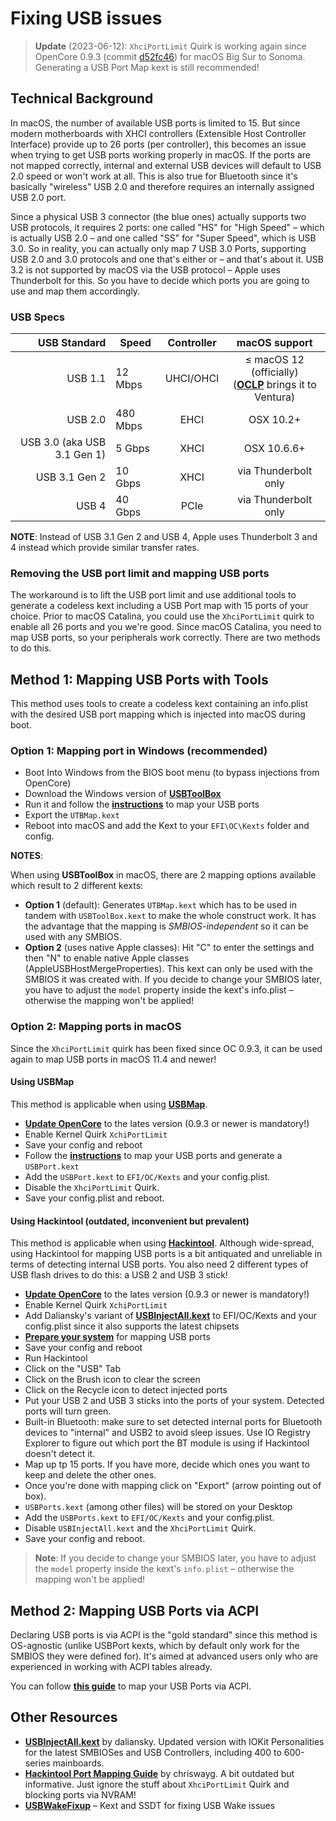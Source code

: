 # Fixing USB issues

> **Update** (2023-06-12): `XhciPortLimit` Quirk is working again since OpenCore 0.9.3 (commit [d52fc46](https://github.com/acidanthera/OpenCorePkg/commit/d52fc46ba650ce1afe00c354331a0657a533ef18)) for macOS Big Sur to Sonoma. Generating a USB Port Map kext is still recommended!

## Technical Background

In macOS, the number of available USB ports is limited to 15. But since modern motherboards with XHCI controllers (Extensible Host Controller Interface) provide up to 26 ports (per controller), this becomes an issue when trying to get USB ports working properly in macOS. If the ports are not mapped correctly, internal and external USB devices will default to USB 2.0 speed or won't work at all. This is also true for Bluetooth since it's basically "wireless" USB 2.0 and therefore requires an internally assigned USB 2.0 port.

Since a physical USB 3 connector (the blue ones) actually supports two USB protocols, it requires 2 ports: one called "HS" for "High Speed" – which is actually USB 2.0 – and one called "SS" for "Super Speed", which is USB 3.0. So in reality, you can actually only map 7 USB 3.0 Ports, supporting USB 2.0 and 3.0 protocols and one that's either or – and that's about it. USB 3.2 is not supported by macOS via the USB protocol – Apple uses Thunderbolt for this. So you have to decide which ports you are going to use and map them accordingly.

### USB Specs

USB Standard | Speed | Controller | macOS support 
------------:|-------|:----------:|:---------------:
USB 1.1      | 12 Mbps | UHCI/OHCI |  ≤ macOS 12 (officially)</br>([**OCLP**](https://github.com/dortania/OpenCore-Legacy-Patcher/releases/tag/0.6.1) brings it to Ventura)
USB 2.0      | 480 Mbps |EHCI | OSX 10.2+ 
USB 3.0 (aka USB 3.1 Gen 1)| 5 Gbps | XHCI | OSX 10.6.6+
USB 3.1 Gen 2| 10 Gbps | XHCI | via Thunderbolt only
USB 4        | 40 Gbps | PCIe | via Thunderbolt only

**NOTE**: Instead of USB 3.1 Gen 2 and USB 4, Apple uses Thunderbolt 3 and 4 instead which provide similar transfer rates.

### Removing the USB port limit and mapping USB ports

The workaround is to lift the USB port limit and use additional tools to generate a codeless kext including a USB Port map with 15 ports of your choice. Prior to macOS Catalina, you could use the `XhciPortLimit` quirk to enable all 26 ports and you we're good. Since macOS Catalina, you need to map USB ports, so your peripherals work correctly. There are two methods to do this.

## Method 1: Mapping USB Ports with Tools
This method uses tools to create a codeless kext containing an info.plist with the desired USB port mapping which is injected into macOS during boot.

### Option 1: Mapping port in Windows (recommended)
- Boot Into Windows from the BIOS boot menu (to bypass injections from OpenCore)
- Download the Windows version of [**USBToolBox**](https://github.com/USBToolBox/tool/releases)
- Run it and follow the [**instructions**](https://github.com/USBToolBox/tool#usage) to map your USB ports
- Export the `UTBMap.kext`
- Reboot into macOS and add the Kext to your `EFI\OC\Kexts` folder and config.

**NOTES**:

When using **USBToolBox** in macOS, there are 2 mapping options available which result to 2 different kexts:

- **Option 1** (default): Generates `UTBMap.kext` which has to be used in tandem with `USBToolBox.kext` to make the whole construct work. It has the advantage that the mapping is *SMBIOS-independent* so it can be used with any SMBIOS.
- **Option 2** (uses native Apple classes): Hit "C" to enter the settings and then "N" to enable native Apple classes (AppleUSBHostMergeProperties). This kext can only be used with the SMBIOS it was created with. If you decide to change your SMBIOS later, you have to adjust the `model` property inside the kext's info.plist – otherwise the mapping won't be applied!

### Option 2: Mapping ports in macOS
Since the `XhciPortLimit` quirk has been fixed since OC 0.9.3, it can be used again to map USB ports in macOS 11.4 and newer!

#### Using USBMap
This method is applicable when using [**USBMap**](https://github.com/corpnewt/USBMap).

- [**Update OpenCore**](https://github.com/5T33Z0/OC-Little-Translated/tree/main/D_Updating_OpenCore) to the lates version (0.9.3 or newer is mandatory!)
- Enable Kernel Quirk `XchiPortLimit`
- Save your config and reboot
- Follow the [**instructions**](https://github.com/corpnewt/USBMap#general-mapping-process) to map your USB ports and generate a `USBPort.kext`
- Add the `USBPort.kext` to `EFI/OC/Kexts` and your config.plist. 
- Disable the `XhciPortLimit` Quirk.
- Save your config.plist and reboot.

#### Using Hackintool (outdated, inconvenient but prevalent)
This method is applicable when using [**Hackintool**](https://github.com/benbaker76/Hackintool). Although wide-spread, using Hackintool for mapping USB ports is a bit antiquated and unreliable in terms of detecting internal USB ports. You also need 2 different types of USB flash drives to do this: a USB 2 and USB 3 stick!

- [**Update OpenCore**](https://github.com/5T33Z0/OC-Little-Translated/tree/main/D_Updating_OpenCore) to the lates version (0.9.3 or newer is mandatory!)
- Enable Kernel Quirk `XchiPortLimit`
- Add Daliansky's variant of [**USBInjectAll.kext**](https://github.com/daliansky/OS-X-USB-Inject-All/releases) to EFI/OC/Kexts and your config.plist since it also supports the latest chipsets
- [**Prepare your system**](https://dortania.github.io/OpenCore-Post-Install/usb/system-preparation.html) for mapping USB ports
- Save your config and reboot
- Run Hackintool
- Click on the "USB" Tab
- Click on the Brush icon to clear the screen
- Click on the Recycle icon to detect injected ports
- Put your USB 2 and USB 3 sticks into the ports of your system. Detected ports will turn green.
- Built-in Bluetooth: make sure to set detected internal ports for Bluetooth devices to "internal" and USB2 to avoid sleep issues. Use IO Registry Explorer to figure out which port the BT module is using if Hackintool doesn't detect it.
- Map up tp 15 ports. If you have more, decide which ones you want to keep and delete the other ones.
- Once you're done with mapping click on "Export" (arrow pointing out of box).
- `USBPorts.kext` (among other files) will be stored on your Desktop
- Add the `USBPorts.kext` to `EFI/OC/Kexts` and your config.plist. 
- Disable `USBInjectAll.kext` and the `XhciPortLimit` Quirk.
- Save your config and reboot.

> **Note**: If you decide to change your SMBIOS later, you have to adjust the `model` property inside the kext's `info.plist` – otherwise the mapping won't be applied!

## Method 2: Mapping USB Ports via ACPI
Declaring USB ports is via ACPI is the "gold standard" since this method is OS-agnostic (unlike USBPort kexts, which by default only work for the SMBIOS they were defined for). It's aimed at advanced users only who are experienced in working with ACPI tables already. 

You can follow [**this guide**](https://github.com/5T33Z0/OC-Little-Translated/tree/main/03_USB_Fixes/ACPI_Mapping_USB_Ports) to map your USB Ports via ACPI.

## Other Resources
- [**USBInjectAll.kext**](https://github.com/daliansky/OS-X-USB-Inject-All/releases) by daliansky. Updated version with IOKit Personalities for the latest SMBIOSes and USB Controllers, including 400 to 600-series mainboards.
- [**Hackintool Port Mapping Guide**](https://chriswayg.gitbook.io/opencore-visual-beginners-guide/step-by-step/install-postinstall/usb-port-mapping) by chriswayg. A bit outdated but informative. Just ignore the stuff about `XhciPortLimit` Quirk and blocking ports via NVRAM!
- [**USBWakeFixup**](https://github.com/osy/USBWakeFixup) – Kext and SSDT for fixing USB Wake issues

